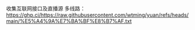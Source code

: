 收集互联网接口及直播源
多线路：https://ghp.ci/https://raw.githubusercontent.com/wtming/yuan/refs/heads/main/%E5%A4%9A%E7%BA%BF%E8%B7%AF.txt

